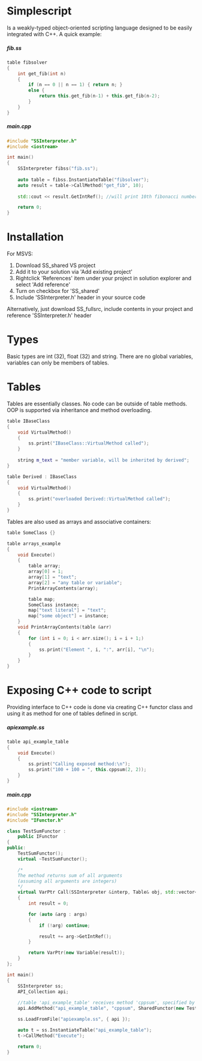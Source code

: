 # Simplescript
Is a weakly-typed object-oriented scripting language designed to be easily integrated with C++.
A quick example:

##### fib.ss
```c++
table fibsolver
{
	int get_fib(int n)
	{
		if (n == 0 || n == 1) {	return n; }
		else {
			return this.get_fib(n-1) + this.get_fib(n-2);
		}
	}
}
```

##### main.cpp
```c++
#include "SSInterpreter.h"
#include <iostream>

int main()
{
	SSInterpreter fibss("fib.ss");
  
	auto table = fibss.InstantiateTable("fibsolver");
	auto result = table->CallMethod("get_fib", 10);
  
	std::cout << result.GetIntRef(); //will print 10th fibonacci number, 55

	return 0;
}
```

# Installation
For MSVS:
1. Download SS_shared VS project
2. Add it to your solution via 'Add existing project'
3. Rightclick 'References' item under your project in solution explorer and select 'Add reference'
4. Turn on checkbox for 'SS_shared'
5. Include 'SSInterpreter.h' header in your source code

Alternatively, just download SS_fullsrc, include contents in your project and reference 'SSInterpreter.h' header

# Types
Basic types are int (32), float (32) and string. There are no global variables, variables can only be members of tables.

# Tables
Tables are essentially classes. No code can be outside of table methods. OOP is supported via inheritance and method overloading. 
``` c++
table IBaseClass
{
	void VirtualMethod()
	{
		ss.print("IBaseClass::VirtualMethod called");
	}
	
	string m_text = "member variable, will be inherited by derived";
}

table Derived : IBaseClass
{
	void VirtualMethod()
	{
		ss.print("overloaded Derived::VirtualMethod called");
	}
}
```
Tables are also used as arrays and associative containers:
``` c++
table SomeClass {}

table arrays_example
{
	void Execute()
	{
		table array;
		array[0] = 1;
		array[1] = "text";
		array[2] = "any table or variable";
		PrintArrayContents(array);

		table map;
		SomeClass instance;
		map["text literal"] = "text";
		map["some object"] = instance;
	}
	void PrintArrayContents(table &arr)
	{
		for (int i = 0; i < arr.size(); i = i + 1;)
		{
			ss.print("Element ", i, ":", arr[i], "\n");
		}
	}
}
```
# Exposing C++ code to script
Providing interface to C++ code is done via creating C++ functor class and using it as method for one of tables defined in script.

##### apiexample.ss
``` c++
table api_example_table
{
	void Execute()
	{
		ss.print("Calling exposed method:\n");
		ss.print("100 + 100 = ", this.cppsum(2, 2));
	}
}
```
##### main.cpp
``` c++
#include <iostream>
#include "SSInterpreter.h"
#include "IFunctor.h"

class TestSumFunctor :
	public IFunctor
{
public:
	TestSumFunctor();
	virtual ~TestSumFunctor();

	/*
	The method returns sum of all arguments
	(assuming all arguments are integers)
	*/
	virtual VarPtr Call(SSInterpreter &interp, Table& obj, std::vector<VarPtr> args, IMsgHandler &errhandler)
	{
		int result = 0;

		for (auto &arg : args)
		{
			if (!arg) continue;

			result += arg->GetIntRef();
		}

		return VarPtr(new Variable(result));
	}
};

int main()
{
	SSInterpreter ss;
	API_Collection api;
	
	//table 'api_example_table' receives method 'cppsum', specified by functor
	api.AddMethod("api_example_table", "cppsum", SharedFunctor(new TestSumFunctor()), ss);

	ss.LoadFromFile("apiexample.ss", { api });

	auto t = ss.InstantiateTable("api_example_table");
	t->CallMethod("Execute");

	return 0;
}
```
